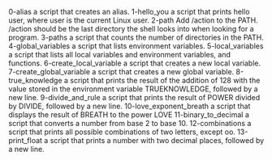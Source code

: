 0-alias
 a script that creates an alias.
1-hello_you
a script that prints hello user, where user is the current Linux user.
2-path
Add /action to the PATH. /action should be the last directory the shell looks into when looking for a program.
3-paths
a script that counts the number of directories in the PATH.
4-global_variables
a script that lists environment variables.
5-local_variables
 a script that lists all local variables and environment variables, and functions.
6-create_local_variable
 a script that creates a new local variable.
7-create_global_variable
a script that creates a new global variable.
8-true_knowledge
 a script that prints the result of the addition of 128 with the value stored in the environment variable TRUEKNOWLEDGE, followed by a new line.
9-divide_and_rule
 a script that prints the result of POWER divided by DIVIDE, followed by a new line.
10-love_exponent_breath
a script that displays the result of BREATH to the power LOVE
11-binary_to_decimal
a script that converts a number from base 2 to base 10.
12-combinations
a script that prints all possible combinations of two letters, except oo.
13-print_float
a script that prints a number with two decimal places, followed by a new line.
